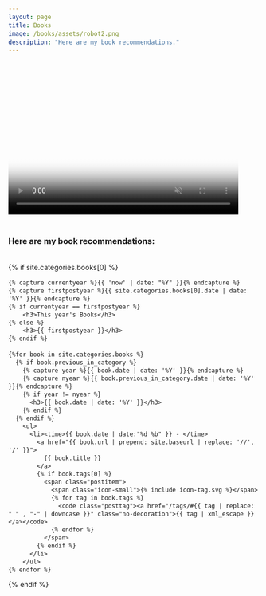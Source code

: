 ```yaml
---
layout: page
title: Books
image: /books/assets/robot2.png
description: "Here are my book recommendations."
---
```


<video autoplay muted loop playsinline width="462" height="308" poster="/books/assets/robot2.png">
  <source src="/books/assets/robot2.webm" type="video/webm">
  <source src="/books/assets/robot2.mp4" type="video/mp4">
  
  <!-- Fallback image -->
  <img src="/books/assets/robot2.png" alt="Your video is not supported on this device">
</video>
<br>
<br>

<h3 class="no-decoration">Here are my book recommendations:</h3>

<br>
<section>
  {% if site.categories.books[0] %}

    {% capture currentyear %}{{ 'now' | date: "%Y" }}{% endcapture %}
    {% capture firstpostyear %}{{ site.categories.books[0].date | date: '%Y' }}{% endcapture %}
    {% if currentyear == firstpostyear %}
        <h3>This year's Books</h3>
    {% else %}
        <h3>{{ firstpostyear }}</h3>
    {% endif %}

    {%for book in site.categories.books %}
      {% if book.previous_in_category %}
        {% capture year %}{{ book.date | date: '%Y' }}{% endcapture %}
        {% capture nyear %}{{ book.previous_in_category.date | date: '%Y' }}{% endcapture %}
        {% if year != nyear %}
          <h3>{{ book.date | date: '%Y' }}</h3>
        {% endif %}
      {% endif %}
        <ul>
          <li><time>{{ book.date | date:"%d %b" }} - </time>
            <a href="{{ book.url | prepend: site.baseurl | replace: '//', '/' }}">
              {{ book.title }}
            </a>
            {% if book.tags[0] %}
              <span class="postitem">
                <span class="icon-small">{% include icon-tag.svg %}</span>
                {% for tag in book.tags %}
                  <code class="posttag"><a href="/tags/#{{ tag | replace: " " , "-" | downcase }}" class="no-decoration">{{ tag | xml_escape }}</a></code>
                {% endfor %}
              </span>
            {% endif %}
          </li>
        </ul>
    {% endfor %}
  {% endif %}
</section>
